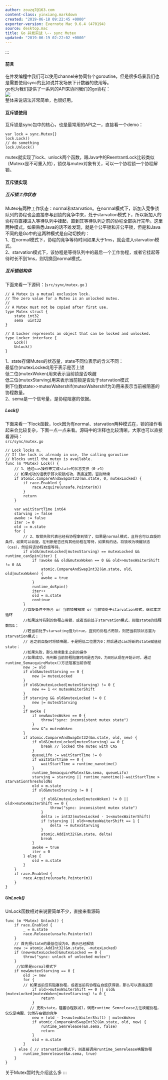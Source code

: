 ```yaml
---
author: zouzq7@163.com
content-class: yinxiang.markdown
created: "2019-06-18 09:22:45 +0000"
exporter-version: Evernote Mac 9.6.4 (470194)
source: desktop.mac
title: Go 并发实战 \-- sync Mutex
updated: "2019-06-19 02:22:02 +0000"
---
```


:::  
#### 前言  

在并发编程中我们可以使用channel来协同各个goroutine，但是很多场景我们也是需要使用sync的比如说并发场景下计数器的使用等。\
go也为我们提供了一系列的API来协同我们的go协程：\
![](Go%20%E5%B9%B6%E5%8F%91%E5%AE%9E%E6%88%98%20--%20sync%20Mutex.resources/C676A8A3-AB25-4506-8332-E279A56766CA.png) 
 \
整体来说语法非常简单，也很好用。

#### 互斥锁使用  

互斥锁是sync包中的核心，也是最常用的API之一，直接看一个demo：

```  
var lock = sync.Mutex{}
lock.Lock()
// do something
lock.Unlock()
```

mutex就实现了lock、unlock两个函数，跟Java中的ReentrantLock比较类似（Mutexx是不可重入的），锁仅与mutex对象有关，可以一个协程锁一个协程解锁。

#### 互斥锁实现  

##### 互斥锁工作状态  

Mutex有两种工作状态：normal和starvation。在normal模式下，新加入竞争锁队列的协程也会直接参与到锁的竞争中来，处于starvation模式下，所以新加入的协程将直接进入等待队列中挂起，直到其等待队列之前的协程全部执行完毕。这里两种模式，如果熟悉Java的话不难发现，就是个公平锁和非公平锁，但是和Java不同的是Go中的这两种模式是自动切换的：\
1、在normal模式下，协程的竞争等待时间如果大于1ms，就会进入starvation模式。\
2、starvation模式下，该协程是等待队列中的最后一个工作协程，或者它挂起等待时长不到1ms，则切换回normal模式。

##### 互斥锁结构体  

下面来看一下源码：(`src/sync/mutex.go` )

```  
// A Mutex is a mutual exclusion lock.
// The zero value for a Mutex is an unlocked mutex.
//
// A Mutex must not be copied after first use.
type Mutex struct {
    state int32
    sema  uint32
}

// A Locker represents an object that can be locked and unlocked.
type Locker interface {
    Lock()
    Unlock()
}
```

1、state存储Mutex的状态量，state不同位表示的含义不同：\
最低位(mutexLocked)用于表示是否上锁\
低二位(mutexWoken)用来表示当前锁是否唤醒\
低三位(mutexStarving)用来表示当前锁是否处于starvation模式\
剩下位数state\>\>mutexWaitershif(mutexWaitershif为3)用来表示当前被阻塞的协程数量。\
2、sema是一个信号量，是协程阻塞的依据。

##### Lock()  

下面来看一下lock函数，lock因为有normal、starvation两种模式在，锁的操作看起来会比较复杂，下面一点一点来看。源码中的注释也比较清晰，大家也可以直接看源码：\
`src/sync/mutex.go` 

```  
// Lock locks m.
// If the lock is already in use, the calling goroutine
// blocks until the mutex is available.
func (m *Mutex) Lock() {
    // 1、通过cas操作来完成state的状态变换（0->1）
    // 如果成功的话表示首次取锁成功，直接返回，否则继续
    if atomic.CompareAndSwapInt32(&m.state, 0, mutexLocked) {
        if race.Enabled {
            race.Acquire(unsafe.Pointer(m))
        }
        return
    }

    var waitStartTime int64
    starving := false
    awoke := false
    iter := 0
    old := m.state
    for {
        // 2、取锁失败代表已经有协程拿到锁了，如果是normal模式，且符合可以自旋的条件，如果可以自旋，在判断是否还有其他协程在等待，如果有的话，将锁改为唤醒状态（cas），然后将该协程自旋等待。
        if old&(mutexLocked|mutexStarving) == mutexLocked && runtime_canSpin(iter) {
            if !awoke && old&mutexWoken == 0 && old>>mutexWaiterShift != 0 &&
                atomic.CompareAndSwapInt32(&m.state, old, old|mutexWoken) {
                awoke = true
            }
            runtime_doSpin()
            iter++
            old = m.state
            continue
        }
        //自旋条件不符合 or 当前锁被释放 or 当前锁处于starvation模式，继续本次循环
        //如果这时有别的协程占用锁，或者当前处于starvation模式，则给state的线程数加1；
        //若当前处于starvating值为true，且别的协程占用锁，则把当前锁状态置为starvation模式；
        // 若之前自旋时将锁唤醒，于是把低二位置为0；然后通过cas将新的state赋值给state：
        //如果失败，那么继续重复之前的操作
        //如果成功，先判断当前协程阻塞时间是否为0，为0则从现在开始计时，通过runtime_SemacquireMutex()方法阻塞当前协程
        new := old
        if old&mutexStarving == 0 {
            new |= mutexLocked
        }
        if old&(mutexLocked|mutexStarving) != 0 {
            new += 1 << mutexWaiterShift
        }
        if starving && old&mutexLocked != 0 {
            new |= mutexStarving
        }
        if awoke {
            if new&mutexWoken == 0 {
                throw("sync: inconsistent mutex state")
            }
            new &^= mutexWoken
        }
        if atomic.CompareAndSwapInt32(&m.state, old, new) {
            if old&(mutexLocked|mutexStarving) == 0 {
                break // locked the mutex with CAS
            }
            queueLifo := waitStartTime != 0
            if waitStartTime == 0 {
                waitStartTime = runtime_nanotime()
            }
            runtime_SemacquireMutex(&m.sema, queueLifo)
            starving = starving || runtime_nanotime()-waitStartTime > starvationThresholdNs
            old = m.state
            if old&mutexStarving != 0 {

                if old&(mutexLocked|mutexWoken) != 0 || old>>mutexWaiterShift == 0 {
                    throw("sync: inconsistent mutex state")
                }
                delta := int32(mutexLocked - 1<<mutexWaiterShift)
                if !starving || old>>mutexWaiterShift == 1 {
                    delta -= mutexStarving
                }
                atomic.AddInt32(&m.state, delta)
                break
            }
            awoke = true
            iter = 0
        } else {
            old = m.state
        }
    }
    if race.Enabled {
        race.Acquire(unsafe.Pointer(m))
    }
}
```

##### UnLock()  

UnLock函数相对来说要简单不少，直接来看源码

```  
func (m *Mutex) Unlock() {
    if race.Enabled {
        _ = m.state
        race.Release(unsafe.Pointer(m))
    }
    // 首先把state的最低位设为0，表示已经解锁
    new := atomic.AddInt32(&m.state, -mutexLocked)
    if (new+mutexLocked)&mutexLocked == 0 {
        throw("sync: unlock of unlocked mutex")
    }
     //如果是normal模式下
    if new&mutexStarving == 0 {
        old := new
        for {
        // 如果当前没有阻塞协程，或者当前有协程在自旋获得锁，那么可以直接返回
            if old>>mutexWaiterShift == 0 || old&(mutexLocked|mutexWoken|mutexStarving) != 0 {
                return
            }
           // 更改state，阻塞协程数减1，调用runtime_Semrelease方法唤醒协程，仅仅是唤醒，仍然存在锁的竞争
            new = (old - 1<<mutexWaiterShift) | mutexWoken
            if atomic.CompareAndSwapInt32(&m.state, old, new) {
                runtime_Semrelease(&m.sema, false)
                return
            }
            old = m.state
        }
    } else { // starvation模式下，则直接调用runtime_Semrelease唤醒协程
        runtime_Semrelease(&m.sema, true)
    }
}
```

关于Mutex暂时先介绍这么多
:::

 
